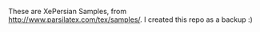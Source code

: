 These are XePersian Samples, from http://www.parsilatex.com/tex/samples/. I created this repo as a backup :) 
